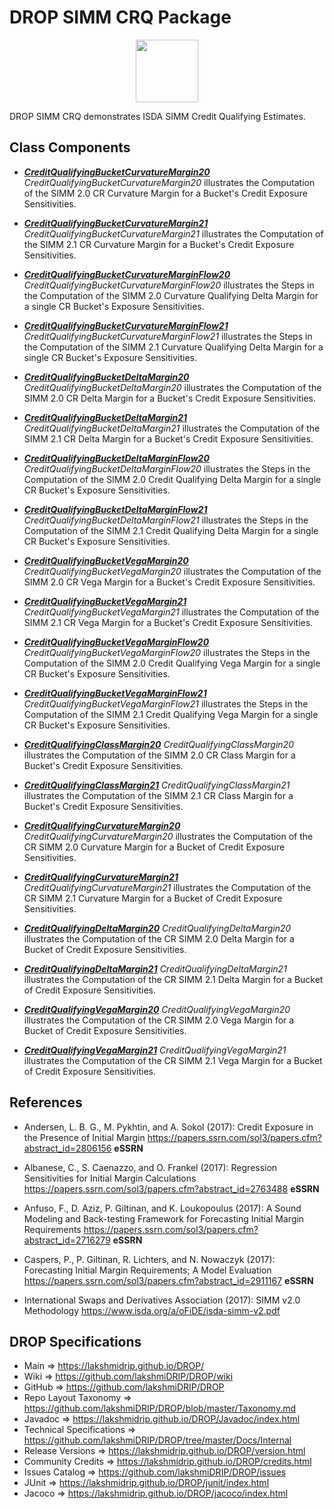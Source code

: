 # DROP SIMM CRQ Package

<p align="center"><img src="https://github.com/lakshmiDRIP/DROP/blob/master/DRIP_Logo.gif?raw=true" width="100"></p>

DROP SIMM CRQ demonstrates ISDA SIMM Credit Qualifying Estimates.


## Class Components

 * [***CreditQualifyingBucketCurvatureMargin20***](https://github.com/lakshmiDRIP/DROP/tree/master/src/main/java/org/drip/sample/simmcrq/CreditQualifyingBucketCurvatureMargin20.java)
 <i>CreditQualifyingBucketCurvatureMargin20</i> illustrates the Computation of the SIMM 2.0 CR Curvature Margin for a Bucket's Credit Exposure Sensitivities.

 * [***CreditQualifyingBucketCurvatureMargin21***](https://github.com/lakshmiDRIP/DROP/tree/master/src/main/java/org/drip/sample/simmcrq/CreditQualifyingBucketCurvatureMargin21.java)
 <i>CreditQualifyingBucketCurvatureMargin21</i> illustrates the Computation of the SIMM 2.1 CR Curvature Margin for a Bucket's Credit Exposure Sensitivities.

 * [***CreditQualifyingBucketCurvatureMarginFlow20***](https://github.com/lakshmiDRIP/DROP/tree/master/src/main/java/org/drip/sample/simmcrq/CreditQualifyingBucketCurvatureMarginFlow20.java)
 <i>CreditQualifyingBucketCurvatureMarginFlow20</i> illustrates the Steps in the Computation of the SIMM 2.0 Curvature Qualifying Delta Margin for a single CR Bucket's Exposure Sensitivities.

 * [***CreditQualifyingBucketCurvatureMarginFlow21***](https://github.com/lakshmiDRIP/DROP/tree/master/src/main/java/org/drip/sample/simmcrq/CreditQualifyingBucketCurvatureMarginFlow21.java)
 <i>CreditQualifyingBucketCurvatureMarginFlow21</i> illustrates the Steps in the Computation of the SIMM 2.1 Curvature Qualifying Delta Margin for a single CR Bucket's Exposure Sensitivities.

 * [***CreditQualifyingBucketDeltaMargin20***](https://github.com/lakshmiDRIP/DROP/tree/master/src/main/java/org/drip/sample/simmcrq/CreditQualifyingBucketDeltaMargin20.java)
 <i>CreditQualifyingBucketDeltaMargin20</i> illustrates the Computation of the SIMM 2.0 CR Delta Margin for a Bucket's Credit Exposure Sensitivities.

 * [***CreditQualifyingBucketDeltaMargin21***](https://github.com/lakshmiDRIP/DROP/tree/master/src/main/java/org/drip/sample/simmcrq/CreditQualifyingBucketDeltaMargin21.java)
 <i>CreditQualifyingBucketDeltaMargin21</i> illustrates the Computation of the SIMM 2.1 CR Delta Margin for a Bucket's Credit Exposure Sensitivities.

 * [***CreditQualifyingBucketDeltaMarginFlow20***](https://github.com/lakshmiDRIP/DROP/tree/master/src/main/java/org/drip/sample/simmcrq/CreditQualifyingBucketDeltaMarginFlow20.java)
 <i>CreditQualifyingBucketDeltaMarginFlow20</i> illustrates the Steps in the Computation of the SIMM 2.0 Credit Qualifying Delta Margin for a single CR Bucket's Exposure Sensitivities.

 * [***CreditQualifyingBucketDeltaMarginFlow21***](https://github.com/lakshmiDRIP/DROP/tree/master/src/main/java/org/drip/sample/simmcrq/CreditQualifyingBucketDeltaMarginFlow21.java)
 <i>CreditQualifyingBucketDeltaMarginFlow21</i> illustrates the Steps in the Computation of the SIMM 2.1 Credit Qualifying Delta Margin for a single CR Bucket's Exposure Sensitivities.

 * [***CreditQualifyingBucketVegaMargin20***](https://github.com/lakshmiDRIP/DROP/tree/master/src/main/java/org/drip/sample/simmcrq/CreditQualifyingBucketVegaMargin20.java)
 <i>CreditQualifyingBucketVegaMargin20</i> illustrates the Computation of the SIMM 2.0 CR Vega Margin for a Bucket's Credit Exposure Sensitivities.

 * [***CreditQualifyingBucketVegaMargin21***](https://github.com/lakshmiDRIP/DROP/tree/master/src/main/java/org/drip/sample/simmcrq/CreditQualifyingBucketVegaMargin21.java)
 <i>CreditQualifyingBucketVegaMargin21</i> illustrates the Computation of the SIMM 2.1 CR Vega Margin for a Bucket's Credit Exposure Sensitivities.

 * [***CreditQualifyingBucketVegaMarginFlow20***](https://github.com/lakshmiDRIP/DROP/tree/master/src/main/java/org/drip/sample/simmcrq/CreditQualifyingBucketVegaMarginFlow20.java)
 <i>CreditQualifyingBucketVegaMarginFlow20</i> illustrates the Steps in the Computation of the SIMM 2.0 Credit Qualifying Vega Margin for a single CR Bucket's Exposure Sensitivities.

 * [***CreditQualifyingBucketVegaMarginFlow21***](https://github.com/lakshmiDRIP/DROP/tree/master/src/main/java/org/drip/sample/simmcrq/CreditQualifyingBucketVegaMarginFlow21.java)
 <i>CreditQualifyingBucketVegaMarginFlow21</i> illustrates the Steps in the Computation of the SIMM 2.1 Credit Qualifying Vega Margin for a single CR Bucket's Exposure Sensitivities.

 * [***CreditQualifyingClassMargin20***](https://github.com/lakshmiDRIP/DROP/tree/master/src/main/java/org/drip/sample/simmcrq/CreditQualifyingClassMargin20.java)
 <i>CreditQualifyingClassMargin20</i> illustrates the Computation of the SIMM 2.0 CR Class Margin for a Bucket's Credit Exposure Sensitivities.

 * [***CreditQualifyingClassMargin21***](https://github.com/lakshmiDRIP/DROP/tree/master/src/main/java/org/drip/sample/simmcrq/CreditQualifyingClassMargin21.java)
 <i>CreditQualifyingClassMargin21</i> illustrates the Computation of the SIMM 2.1 CR Class Margin for a Bucket's Credit Exposure Sensitivities.

 * [***CreditQualifyingCurvatureMargin20***](https://github.com/lakshmiDRIP/DROP/tree/master/src/main/java/org/drip/sample/simmcrq/CreditQualifyingCurvatureMargin20.java)
 <i>CreditQualifyingCurvatureMargin20</i> illustrates the Computation of the CR SIMM 2.0 Curvature Margin for a Bucket of Credit Exposure Sensitivities.

 * [***CreditQualifyingCurvatureMargin21***](https://github.com/lakshmiDRIP/DROP/tree/master/src/main/java/org/drip/sample/simmcrq/CreditQualifyingCurvatureMargin21.java)
 <i>CreditQualifyingCurvatureMargin21</i> illustrates the Computation of the CR SIMM 2.1 Curvature Margin for a Bucket of Credit Exposure Sensitivities.

 * [***CreditQualifyingDeltaMargin20***](https://github.com/lakshmiDRIP/DROP/tree/master/src/main/java/org/drip/sample/simmcrq/CreditQualifyingDeltaMargin20.java)
 <i>CreditQualifyingDeltaMargin20</i> illustrates the Computation of the CR SIMM 2.0 Delta Margin for a Bucket of Credit Exposure Sensitivities.

 * [***CreditQualifyingDeltaMargin21***](https://github.com/lakshmiDRIP/DROP/tree/master/src/main/java/org/drip/sample/simmcrq/CreditQualifyingDeltaMargin21.java)
 <i>CreditQualifyingDeltaMargin21</i> illustrates the Computation of the CR SIMM 2.1 Delta Margin for a Bucket of Credit Exposure Sensitivities.

 * [***CreditQualifyingVegaMargin20***](https://github.com/lakshmiDRIP/DROP/tree/master/src/main/java/org/drip/sample/simmcrq/CreditQualifyingVegaMargin20.java)
 <i>CreditQualifyingVegaMargin20</i> illustrates the Computation of the CR SIMM 2.0 Vega Margin for a Bucket of Credit Exposure Sensitivities.

 * [***CreditQualifyingVegaMargin21***](https://github.com/lakshmiDRIP/DROP/tree/master/src/main/java/org/drip/sample/simmcrq/CreditQualifyingVegaMargin21.java)
 <i>CreditQualifyingVegaMargin21</i> illustrates the Computation of the CR SIMM 2.1 Vega Margin for a Bucket of Credit Exposure Sensitivities.


## References

 * Andersen, L. B. G., M. Pykhtin, and A. Sokol (2017): Credit Exposure in the Presence of Initial Margin https://papers.ssrn.com/sol3/papers.cfm?abstract_id=2806156 <b>eSSRN</b>

 * Albanese, C., S. Caenazzo, and O. Frankel (2017): Regression Sensitivities for Initial Margin Calculations https://papers.ssrn.com/sol3/papers.cfm?abstract_id=2763488 <b>eSSRN</b>

 * Anfuso, F., D. Aziz, P. Giltinan, and K. Loukopoulus (2017): A Sound Modeling and Back-testing Framework for Forecasting Initial Margin Requirements https://papers.ssrn.com/sol3/papers.cfm?abstract_id=2716279 <b>eSSRN</b>

 * Caspers, P., P. Giltinan, R. Lichters, and N. Nowaczyk (2017): Forecasting Initial Margin Requirements; A Model Evaluation https://papers.ssrn.com/sol3/papers.cfm?abstract_id=2911167 <b>eSSRN</b>

 * International Swaps and Derivatives Association (2017): SIMM v2.0 Methodology https://www.isda.org/a/oFiDE/isda-simm-v2.pdf


## DROP Specifications

 * Main                     => https://lakshmidrip.github.io/DROP/
 * Wiki                     => https://github.com/lakshmiDRIP/DROP/wiki
 * GitHub                   => https://github.com/lakshmiDRIP/DROP
 * Repo Layout Taxonomy     => https://github.com/lakshmiDRIP/DROP/blob/master/Taxonomy.md
 * Javadoc                  => https://lakshmidrip.github.io/DROP/Javadoc/index.html
 * Technical Specifications => https://github.com/lakshmiDRIP/DROP/tree/master/Docs/Internal
 * Release Versions         => https://lakshmidrip.github.io/DROP/version.html
 * Community Credits        => https://lakshmidrip.github.io/DROP/credits.html
 * Issues Catalog           => https://github.com/lakshmiDRIP/DROP/issues
 * JUnit                    => https://lakshmidrip.github.io/DROP/junit/index.html
 * Jacoco                   => https://lakshmidrip.github.io/DROP/jacoco/index.html
